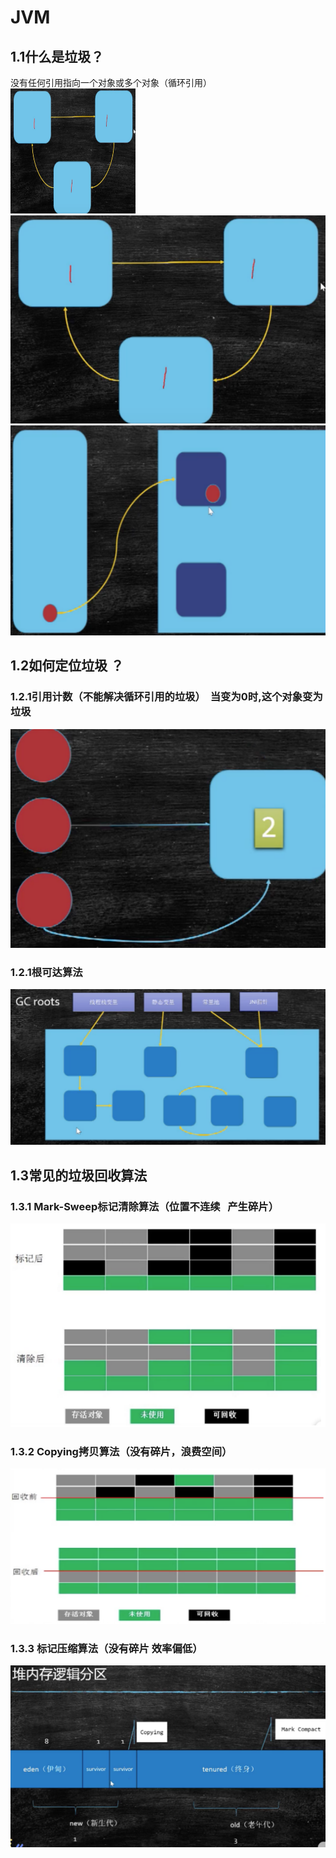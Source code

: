 # JVM
## 1.1什么是垃圾？ 
  没有任何引用指向一个对象或多个对象（循环引用）<br>
  <img src="https://github.com/ZhaoChenheng/1/blob/master/img/WX20201030-090926%402x.png" width="200" height="200">
![Image text](https://github.com/ZhaoChenheng/1/blob/master/img/WX20201030-090926%402x.png)
![Image text](https://github.com/ZhaoChenheng/1/blob/master/img/%E6%B2%A1%E6%9C%89%E4%BB%BB%E4%BD%95%E5%BC%95%E7%94%A8%E6%8C%87%E5%90%91%E8%AF%A5%E5%AF%B9%E8%B1%A1.png)
## 1.2如何定位垃圾 ？
### 1.2.1引用计数（不能解决循环引用的垃圾）    当变为0时,这个对象变为垃圾<br>
![Image text](https://github.com/ZhaoChenheng/1/blob/master/img/1.png)
### 1.2.1根可达算法  <br>
![Image text](https://github.com/ZhaoChenheng/1/blob/master/img/12.png)
## 1.3常见的垃圾回收算法 
### 1.3.1 Mark-Sweep标记清除算法（位置不连续   产生碎片） <br>
![Image text](https://github.com/ZhaoChenheng/1/blob/master/img/123.png)
### 1.3.2 Copying拷贝算法（没有碎片，浪费空间）<br>
![Image text](https://github.com/ZhaoChenheng/1/blob/master/img/1234.png)
### 1.3.3 标记压缩算法（没有碎片 效率偏低）<br>
![Image text](https://github.com/ZhaoChenheng/1/blob/master/img/12345.png)

